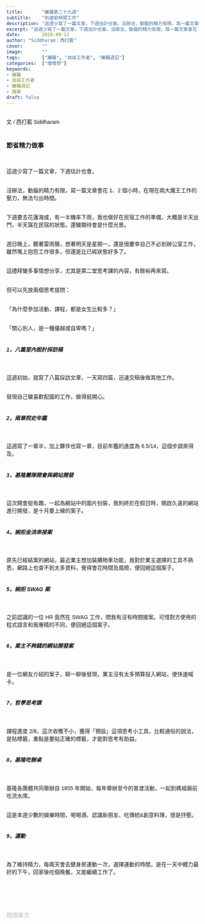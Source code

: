 ```yaml
---
title:       "離職第二十九週"
subtitle:    "到處偷時間工作"
description: "這週少寫了一篇文章，下週估計也會。沒辦法，動腦的精力有限，寫一篇文章會花 1、2 個小時，在現在兩大魔王工作的壓力，無法勻出時間..."
excerpt: "這週少寫了一篇文章，下週估計也會。沒辦法，動腦的精力有限，寫一篇文章會花 1、2 個小時，在現在兩大魔王工作的壓力，無法勻出時間..."
date:        2020-09-13
author: "Siddharam｜西打藍"
cover:       ""
image:       ""
tags:        ["離職", "自由工作者", "離職週記"]
categories:  ["慢慢想"]
keywords:
- 離職
- 自由工作者
- 離職週記
- 接案
draft: false
---
```


<article style="font-family: 'Noto Sans TC', '微軟正黑體', sans-serif; font-weight: 300;">

<br>文 / 西打藍 Siddharam<br><br>

<h3 class="article-h1-color">節省精力做事</h3><br>

這週少寫了一篇文章，下週估計也會。<br><br>

沒辦法，動腦的精力有限，寫一篇文章會花 1、2 個小時，在現在兩大魔王工作的壓力，無法勻出時間。<br><br>

下週要去花蓮海或，有一半機率下雨，我也做好在民宿工作的準備，大概是半天出門，半天窩在民宿的狀態。還蠻期待會是什麼光景。<br><br>

週日晚上，聽著雷雨聲，想著明天是星期一，還是很慶幸自己不必到辦公室工作，雖然嘴上抱怨工作很多，但還是比已經狀態好多了。<br><br>

這禮拜蠻多事情想分享，尤其是第二堂思考課的內容，有餘裕再來寫。<br><br>

但可以先放兩個思考提問：<br><br>

「為什麼參加活動、課程，都是女生比較多？」<br><br>

「關心別人，是一種優越或自卑嗎？」<br><br>



<h5 class="article-h1-color">1，八篇室內設計採訪稿</h5><br>

這週初始，就寫了八篇採訪文章，一天寫四篇，迅速交稿後做其他工作。<br><br>

發現自己蠻喜歡配圖的工作，做得挺開心。<br><br>


<h5 class="article-h1-color">2，兩章院史年鑑</h5><br>

這週寫了一章半，加上夥伴也寫一章，目前年鑑的進度為 6.5/14，這個步調來得及。<br><br>


<h5 class="article-h1-color">3，基隆團隊開會與網站開發</h5><br>

這次開會挺有趣，一起為網站中的圖片扮裝，我則終於在假日時，開啟久違的網站進行開發，是十月要上線的案子。<br><br>


<h5 class="article-h1-color">4，婉拒金流串接案</h5><br>

原先已經結案的網站，最近業主想加裝購物車功能，我對於業主選擇的工具不熟悉，網路上也查不到太多資料，覺得會花時間及風險，便回絕這個案子。<br><br>


<h5 class="article-h1-color">5，婉拒 SWAG 案</h5><br>

之前認識的一位 HR 竟然在 SWAG 工作，問我有沒有時間接案。可惜對方使用的程式語言和我專精的不同，便回絕這個案子。<br><br>


<h5 class="article-h1-color">6，業主不夠錢的網站開發案</h5><br>

是一位網友介紹的案子，聊一聊後發現，業主沒有太多預算投入網站，便快速喊卡。<br><br>


<h5 class="article-h1-color">7，哲學思考課</h5><br>

課程進度 2/8，這次收穫不小，獲得「預設」這項思考小工具，比較通俗的說法，是貼標籤，重點是要貼正確的標籤，才能對思考有助益。<br><br>


<h5 class="article-h1-color">8，基隆吃辦桌</h5><br>

基隆各團體共同舉辦自 1855 年開始，每年舉辦至今的普渡活動，一起到媽祖廟前吃流水席。<br><br>

這是本週少數的娛樂時間，喝喝酒、認識新朋友、吃傳統&創意料理，很是抒壓。<br><br>


<h5 class="article-h1-color">9，運動</h5><br>

為了維持精力，每兩天會去健身房運動一次，選擇運動的時間，是在一天中體力最好的下午，回家後吃個晚餐，又能繼續工作了。<br><br>












<br><br><br>

</article>

<div style="color: #bfbfbf; font-size: 15px;" id="busuanzi_container_page_pv">
  閱讀量<span id="busuanzi_value_page_pv"></span>次
</div>




<script src="../../js/post.js"></script>





